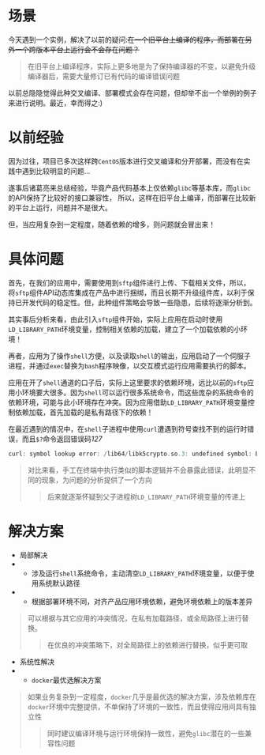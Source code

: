 
# 场景
今天遇到一个实例，解决了以前的疑问:~~在一个旧平台上编译的程序，而部署在另外一个跨版本平台上运行会不会存在问题？~~

> 在旧平台上编译程序，实际上更多地是为了保持编译器的不变，以避免升级编译器后，需要大量修订已有代码的编译错误问题

以前总隐隐觉得此种交叉编译、部署模式会存在问题，但却举不出一个举例的例子来进行说明。最近，幸而得之:)

# 以前经验
因为过往，项目已多次这样跨`CentOS`版本进行交叉编译和分开部署，而没有在实践中遇到比较明显的问题...

遂事后诸葛亮来总结经验，毕竟产品代码基本上仅依赖`glibc`等基本库，而`glibc`的API保持了比较好的接口兼容性，
所以，这样在旧平台上编译，而部署在比较新的平台上运行，问题并不是很大。

但，当应用复杂到一定程度，随着依赖的增多，则问题就会冒出来！

# 具体问题
首先，在我们的应用中，需要使用到`sftp`组件进行上传、下载相关文件，所以，将`sftp`组件API动态库集成在产品中进行捆绑，而且长期不升级组件库，以利于保持已开发代码的稳定性。但，此种组件策略会导致一些隐患，后续将逐渐分析到。

其实事后分析来看，由此引入`sftp`组件开始，实际上应用在启动时使用`LD_LIBRARY_PATH`环境变量，控制相关依赖的加载，建立了一个加载依赖的小环境！


再者，应用为了操作`shell`方便，以及读取`shell`的输出，应用启动了一个伺服子进程，并通过`exec`替换为`bash`程序映像，以交互模式运行应用需要执行的脚本。

应用在开了`shell`通道的口子后，实际上这里要求的依赖环境，远比以前的`sftp`应用小环境要大很多。因为`shell`可以运行很多系统命令，而这些庞杂的系统命令的依赖环境，可能与此小环境存在冲突。因为应用借助`LD_LIBRARY_PATH`环境变量控制依赖加载，首先加载的是私有路径下的依赖！

在最近遇到的情况中，在`shell`子进程中使用`curl`遭遇到符号查找不到的运行时错误，而且`$?`命令返回错误码*127*

```c
curl: symbol lookup error: /lib64/libk5crypto.so.3: undefined symbol: EVP_KDF_ctrl, version OPENSSL ...

```

> 对比来看，手工在终端中执行类似的脚本逻辑并不会暴露此错误，此明显不同的现象，为问题的分析提供了一个方向
> > 后来就逐渐怀疑到父子进程树`LD_LIBRARY_PATH`环境变量的传递上

# 解决方案
+ 局部解决
+ + 涉及运行`shell`系统命令，主动清空`LD_LIBRARY_PATH`环境变量，以便于使用系统默认路径
+ + 根据部署环境不同，对齐产品应用环境依赖，避免环境依赖上的版本差异
> 可以根据与其它应用的冲突情况，在私有加载路径，或全局路径上进行替换。
> > 在优良的冲突策略下，对全局路径上的依赖进行替换，似乎更可取
+ 系统性解决
+ + `docker`最优选解决方案
> 如果业务复杂到一定程度，`docker`几乎是最优选的解决方案，涉及依赖库在`docker`环境中完整提供，不单保持了环境的一致性，而且使得应用间具有独立性
> > 同时建议编译环境与运行环境保持一致性，避免`glibc`潜在的一些兼容性问题